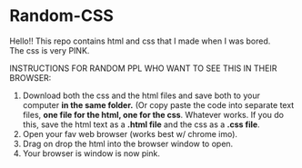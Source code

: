 # Random-CSS
Hello!! This repo contains html and css that I made when I was bored.  
The css is very PINK.  

INSTRUCTIONS FOR RANDOM PPL WHO WANT TO SEE THIS IN THEIR BROWSER:

1. Download both the css and the html files and save both to your computer **in the same folder.** (Or copy paste the code  into separate text files, **one file for the html, one for the css**. Whatever works. If you do this, save the html text as a **.html file** and the css as a **.css file**.
2. Open your fav web browser (works best w/ chrome imo).
3. Drag on drop the html into the browser window to open.  
4. Your browser is window is now pink.  


